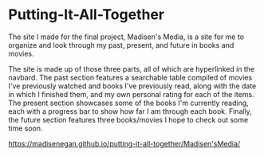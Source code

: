 # Putting-It-All-Together
The site I made for the final project, Madisen's Media, is a site for me to organize and look through my past, present, and future in books and movies. 

The site is made up of those three parts, all of which are hyperlinked in the navbard. The past section features a searchable table compiled of movies I've previously watched and books I've previously read, along with the date in which I finished them, and my own personal rating for each of the items. The present section showcases some of the books I'm currently reading, each with a progress bar to show how far I am through each book. Finally, the future section features three books/movies I hope to check out some time soon.

https://madisenegan.github.io/putting-it-all-together/Madisen'sMedia/
